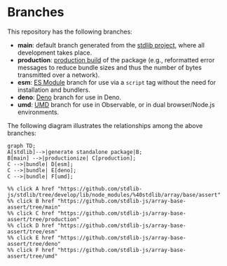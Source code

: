 <!--

@license Apache-2.0

Copyright (c) 2022 The Stdlib Authors.

Licensed under the Apache License, Version 2.0 (the "License");
you may not use this file except in compliance with the License.
You may obtain a copy of the License at

    http://www.apache.org/licenses/LICENSE-2.0

Unless required by applicable law or agreed to in writing, software
distributed under the License is distributed on an "AS IS" BASIS,
WITHOUT WARRANTIES OR CONDITIONS OF ANY KIND, either express or implied.
See the License for the specific language governing permissions and
limitations under the License.

-->

# Branches

This repository has the following branches:

-   **main**: default branch generated from the [stdlib project][stdlib-url], where all development takes place.
-   **production**: [production build][production-url] of the package (e.g., reformatted error messages to reduce bundle sizes and thus the number of bytes transmitted over a network).
-   **esm**: [ES Module][esm-url] branch for use via a `script` tag without the need for installation and bundlers.
-   **deno**: [Deno][deno-url] branch for use in Deno.
-   **umd**: [UMD][umd-url] branch for use in Observable, or in dual browser/Node.js environments.

The following diagram illustrates the relationships among the above branches:

```mermaid
graph TD;
A[stdlib]-->|generate standalone package|B;
B[main] -->|productionize| C[production];
C -->|bundle| D[esm];
C -->|bundle| E[deno];
C -->|bundle| F[umd];

%% click A href "https://github.com/stdlib-js/stdlib/tree/develop/lib/node_modules/%40stdlib/array/base/assert"
%% click B href "https://github.com/stdlib-js/array-base-assert/tree/main"
%% click C href "https://github.com/stdlib-js/array-base-assert/tree/production"
%% click D href "https://github.com/stdlib-js/array-base-assert/tree/esm"
%% click E href "https://github.com/stdlib-js/array-base-assert/tree/deno"
%% click F href "https://github.com/stdlib-js/array-base-assert/tree/umd"
```

[stdlib-url]: https://github.com/stdlib-js/stdlib/tree/develop/lib/node_modules/%40stdlib/array/base/assert
[production-url]: https://github.com/stdlib-js/array-base-assert/tree/production
[deno-url]: https://github.com/stdlib-js/array-base-assert/tree/deno
[umd-url]: https://github.com/stdlib-js/array-base-assert/tree/umd
[esm-url]: https://github.com/stdlib-js/array-base-assert/tree/esm